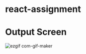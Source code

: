 # react-assignment
# Output Screen
![ezgif com-gif-maker](https://user-images.githubusercontent.com/82250898/213511193-460d5cbd-229a-4e00-8a58-5d200eb20d99.gif)

